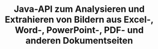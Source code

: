 ---
############################# Static ############################
layout: "auto-gen-gist"
draft: false
path: "de/parser/java/extract/image/pps/"
otherformats: DOC DOT DOCX DOCM DOTX DOTM TXT ODT OTT RTF PDF XHTML MHTML MD XML EPUB FB2 CHM XLS XLT XLSX XLSM XLSB XLTX XLTM ODS CSV OTS XLA XLAM PPT PPTX  POT PPSX PPTM POTX PPSM ODP OTP PST OST EML EMLX MSG ONE 

############################# Head ############################
head_title: "Wie extrahiert man Bilder aus Excel, Word, PDF und anderen Dokumenten über Java?"
head_description: "GroupDocs.Parser Java API ermöglicht Softwareentwicklern das Parsen und Extrahieren von Bildern aus PDF-, DOC-, DOCX-, PPT-, PPTX-, XLS-, XLSX-Dokumenten, Seitenbereichen und E-Mails in Java-Apps."

############################# Header ############################
title: "Java-API zum Analysieren und Extrahieren von Bildern aus Excel-, Word-, PowerPoint-, PDF- und anderen Dokumentseiten"
description: "GroupDocs.Parser Java API ermöglicht Programmierern das Extrahieren von Bildern aus PDF-, DOC-, DOCX-, PPT-, PPTX-, EML-, MSG-, XLS-, XLSX-, CSV-, ODT-, RTF- und EPUB-Dokumenten oder Dokumentenseiten in Java-Anwendungen."

######################### Download Button #######################
button:
    enable: true

############################# About ############################
about:
    enable: true
    title: "Erfahren Sie, wie Sie Bilder aus Dokumenten oder einer bestimmten Seite über die Java-API extrahieren."
    content: |
       Ein Bild sagt mehr als tausend Worte und kann in der heutigen visuellen Welt bei der Erstellung ansprechender Inhalte nicht ignoriert werden. Bilder können eine großartige Quelle für die Informationskommunikation sein und die Aufmerksamkeit des Benutzers auf sich ziehen. Oft ist es notwendig, Bilder aus Dokumenten, Journalen oder Präsentationen zu bekommen und sie woanders zu verwenden. GroupDocs.Parser für Java ist eine leistungsstarke API, die Softwareentwicklern und Programmierern hilft, Lösungen zum Parsen und Extrahieren von Bildern oder anderen Informationen aus zahlreichen Dokumenttypen zu entwickeln. Es unterstützt auch das Speichern von Bildern in PNG, JPEG, WebP, GIF, BMP und anderen Formaten. Die API hat Unterstützung für einige gängige Dokumentenformate wie PDF, Microsoft Office-Formate: Word (DOC, DOCX), PowerPoint (PPT, PPTX), Excel (XLS, XLSX), LibreOffice-Formate, E-Mails, E-Books und viele mehr . Es hat auch Unterstützung für einige erweiterte Funktionen im Zusammenhang mit dem Parsen von Dokumenten, dem Extrahieren von einfachem und strukturiertem Text, der Textsuche nach Schlüsselwörtern, dem Extrahieren von Metadaten oder Bildern, Containern sowie Anhängen und vielem mehr enthalten.

############################# content ############################
steps:
    enable: true
    block:
    - title_left: "So extrahieren Sie Bilder aus PPS-Dokumenten"
      content_left: |
       GroupDocs.Parser Java enthält Funktionen zum Extrahieren von Bildern aus PPS-Dokumenten. Das folgende Java-Codebeispiel zeigt, wie Bilder problemlos aus dem PPS-Dokument extrahiert werden können.

      title_right: "Holen Sie sich Bilder aus Dokumenten über Java"
      content_right: |
        * Erstellen Sie eine Instanz von [Parser](https://apireference.groupdocs.com/parser/java/com.groupdocs.parser/Parser)
        * Überprüfen Sie, ob das Dokument die Bildextraktion unterstützt
        * Rufen Sie die Methode [getImages()](https://apireference.groupdocs.com/parser/java/com.groupdocs.parser/Parser#getImages()) auf, um alle Bilder aus dem gesamten Dokument zu extrahieren.
        * Extrahieren Sie alle Bilder aus dem Dokument
        * Iterieren Sie über Bilder und drucken Sie den Bildtyp

      gisthash: "b13e690d2593f92081abd99948363e06"
      gistfile: "extract_images_form_documents.java"

    - title_left: "Bildextraktion aus PPS-Dokumentenseite"
      content_left: |
       GroupDocs.Parser Java API ermöglicht es Softwareentwicklern, Bilder aus PPS-Dokumenten mit ein paar Codezeilen zu extrahieren. Der folgende Java-Code zeigt die Bildextraktion aus einem PPS-Dokument.

      title_right: "So extrahieren Sie Datei-Images über Java"
      content_right: |
        * Erstellen Sie eine Instanz von [Parser](https://apireference.groupdocs.com/parser/java/com.groupdocs.parser/Parser)
        * Überprüfen Sie, ob das Dokument die Bildextraktion unterstützt
        * Erhalten Sie Dokumentinformationen, indem Sie die Methode [getDocumentInfo](https://apireference.groupdocs.com/parser/java/com.groupdocs.parser/Parser#getDocumentInfo()) aufrufen.
        * Überprüfen Sie das Dokument auf das Vorhandensein von Seiten
        * Iterieren Sie über Seiten und drucken Sie eine Seitenzahl
        * Rufen Sie die Methode [getImages()](https://apireference.groupdocs.com/parser/java/com.groupdocs.parser/Parser#getImages()) auf, um alle Bilder aus dem gesamten Dokument zu extrahieren.
        * Bilder durchlaufen und Bildtyp drucken
     
      gisthash: "68450336a57c5d8df06b4ef1ea69b29f"
      gistfile: "extract_images_form_documents_page.java"
      
    - title_left: "So extrahieren Sie Bilder aus dem PPS-Dokumentseitenbereich"
      content_left: |
       GroupDocs.Parser Java API bietet vollständige Unterstützung für das einfache Extrahieren von PPS-Dokumentseiten. Der folgende Java-Code zeigt, wie Programmierer Bilder aus einem PPS-Dokumentseitenbereich in ihren eigenen Java-Apps extrahieren können.

      title_right: "Bilder mit Java extrahieren?"
      content_right: |
        * Erstellen Sie eine Instanz von [Parser](https://apireference.groupdocs.com/parser/java/com.groupdocs.parser/Parser)
        * Erstellen Sie die Optionen, die für die Bildextraktion verwendet werden
        * Überprüfen Sie das Dokument auf Unterstützung für die Bildextraktion
        * Rufen Sie die Methode [getImages()](https://apireference.groupdocs.com/parser/java/com.groupdocs.parser/Parser#getImages()) auf, um Bilder aus der oberen linken Ecke einer Seite zu extrahieren.
        * Iterieren Sie über Bilder und drucken Sie die Bild-URL
     
      gisthash: "40143a56569ae88e7e7c972ccca041b5"
      gistfile: "extract_images_form_documents_page_area.java"

    - title_left: "So extrahieren Sie Bilder über die Java-API in eine Datei"
      content_left: |
       GroupDocs.Parser Java API ermöglicht das Extrahieren von Bildern aus PPS-Dokumenten und das Speichern von Bildinhalten in einer Datei. Der folgende Java-Code zeigt, wie Programmierer Bilder aus einer Datei ihrer Wahl in ihren eigenen Java-Apps extrahieren können.

      title_right: "Bilder aus einem Dokument in eine Datei extrahieren"
      content_right: |
        * Erstellen Sie eine Instanz von [Parser](https://apireference.groupdocs.com/parser/java/com.groupdocs.parser/Parser)
        * Überprüfen Sie das Dokument auf Unterstützung für die Bildextraktion
        * Rufen Sie die Methode [getImages()](https://apireference.groupdocs.com/parser/java/com.groupdocs.parser/Parser#getImages()) auf, um Bilder aus der oberen linken Ecke einer Seite zu extrahieren.
        * Erstellen Sie die Optionen zum Speichern von Bildern im unterstützten Dateiformat
        * Iterieren Sie über Bilder und drucken Sie die Bild-URL
     
      gisthash: "6faeafc93e4412265b7439209828950b"
      gistfile: "images_saving_to_files.java"

    - title_left: "System Anforderungen"
      content_left: |
        GroupDocs.Parser für Java wird auf allen wichtigen Plattformen und Betriebssystemen unterstützt. Es kann Dokumente in Microsoft Word, Excel, PowerPoint, Outlook, OpenOffice und über 50 anderen Formaten erstellen. Um einen vollständigen Leitfaden zu den Systemanforderungen zu erhalten, besuchen Sie bitte die Systemanforderungen, bevor Sie den folgenden Code ausführen. Stellen Sie bitte sicher, dass die folgenden Voraussetzungen auf Ihrem System installiert sind:
        * Betriebssysteme: Microsoft Windows, Linux, MacOS
        * Unterstützung für Java-Versionen: J2SE 7.0 (1.7), J2SE 8.0 (1.8) oder höher
        * Holen Sie sich die neueste Version der GroupDocs.Parser-Java-APIs von GroupDocs [Repository](https://repository.groupdocs.com/webapp/#/artifacts/browse/tree/General/repo/com/groupdocs/groupdocs-parser)
        
      title_right: "Warum GroupDocs.Parser verwenden"
      content_right: |
        * Extrahieren Sie einen einfachen Text aus einem der unterstützten Dokumente.
        * Unterstützung zum Extrahieren von Inhaltsverzeichnissen
        * Extrahieren Sie formatierten Text, Metadaten, Bilder, Container und Anhänge.
        * Dokumente parsen über benutzerdefinierte Vorlagen.
        * Suchen Sie Text mit Schlüsselwörtern oder regulären Ausdrücken.
        * Unterstützung für die Extraktion von strukturiertem Text
        * Inhaltsverzeichnis für einige unterstützte Dokumentformate extrahieren.
        * Analysieren Sie Formulardaten aus PDF-Dokumenten.

demos:
    enable: true
        

more_formats:
    enable: true


back_to_top:
    enable: true
---